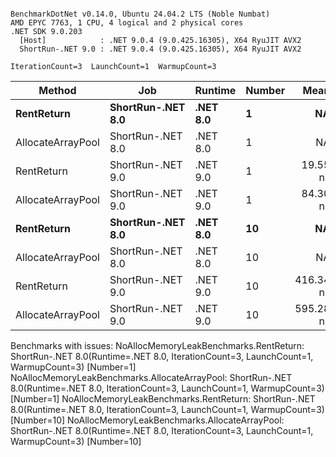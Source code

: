 ```

BenchmarkDotNet v0.14.0, Ubuntu 24.04.2 LTS (Noble Numbat)
AMD EPYC 7763, 1 CPU, 4 logical and 2 physical cores
.NET SDK 9.0.203
  [Host]            : .NET 9.0.4 (9.0.425.16305), X64 RyuJIT AVX2
  ShortRun-.NET 9.0 : .NET 9.0.4 (9.0.425.16305), X64 RyuJIT AVX2

IterationCount=3  LaunchCount=1  WarmupCount=3  

```
| Method            | Job               | Runtime  | Number | Mean      | Error      | StdDev   | Min       | Max       | Allocated |
|------------------ |------------------ |--------- |------- |----------:|-----------:|---------:|----------:|----------:|----------:|
| **RentReturn**        | **ShortRun-.NET 8.0** | **.NET 8.0** | **1**      |        **NA** |         **NA** |       **NA** |        **NA** |        **NA** |        **NA** |
| AllocateArrayPool | ShortRun-.NET 8.0 | .NET 8.0 | 1      |        NA |         NA |       NA |        NA |        NA |        NA |
| RentReturn        | ShortRun-.NET 9.0 | .NET 9.0 | 1      |  19.55 ns |   0.434 ns | 0.024 ns |  19.53 ns |  19.58 ns |         - |
| AllocateArrayPool | ShortRun-.NET 9.0 | .NET 9.0 | 1      |  84.30 ns |   3.641 ns | 0.200 ns |  84.09 ns |  84.49 ns |         - |
| **RentReturn**        | **ShortRun-.NET 8.0** | **.NET 8.0** | **10**     |        **NA** |         **NA** |       **NA** |        **NA** |        **NA** |        **NA** |
| AllocateArrayPool | ShortRun-.NET 8.0 | .NET 8.0 | 10     |        NA |         NA |       NA |        NA |        NA |        NA |
| RentReturn        | ShortRun-.NET 9.0 | .NET 9.0 | 10     | 416.34 ns |  35.682 ns | 1.956 ns | 415.12 ns | 418.60 ns |         - |
| AllocateArrayPool | ShortRun-.NET 9.0 | .NET 9.0 | 10     | 595.28 ns | 105.570 ns | 5.787 ns | 590.81 ns | 601.81 ns |         - |

Benchmarks with issues:
  NoAllocMemoryLeakBenchmarks.RentReturn: ShortRun-.NET 8.0(Runtime=.NET 8.0, IterationCount=3, LaunchCount=1, WarmupCount=3) [Number=1]
  NoAllocMemoryLeakBenchmarks.AllocateArrayPool: ShortRun-.NET 8.0(Runtime=.NET 8.0, IterationCount=3, LaunchCount=1, WarmupCount=3) [Number=1]
  NoAllocMemoryLeakBenchmarks.RentReturn: ShortRun-.NET 8.0(Runtime=.NET 8.0, IterationCount=3, LaunchCount=1, WarmupCount=3) [Number=10]
  NoAllocMemoryLeakBenchmarks.AllocateArrayPool: ShortRun-.NET 8.0(Runtime=.NET 8.0, IterationCount=3, LaunchCount=1, WarmupCount=3) [Number=10]
